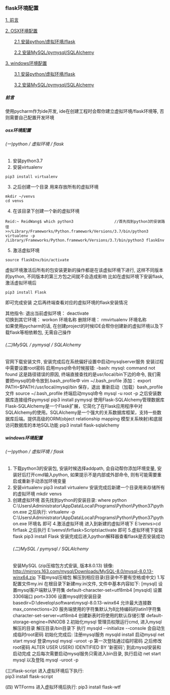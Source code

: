 <h3>flask环境配置</h3>

[1. 前言](#content1)

[2. OSX环境配置](#content2)

　　[2.1 安装python/虚拟环境/flask](#content21)
  
　　[2.2 安装MySQL/pymysql/SQLAlchemy](#content22)
  
[3. windows环境配置](#windows)

　　[3.1 安装python/虚拟环境/flask](#content31)
  
　　[3.2 安装MySQL/pymysql/SQLAlchemy](#content32)
  

<span id='content1'><h5>前言</h5></span>
使用pycharm作为ide开发, ide在创建工程时会帮你建立虚拟环境/flask环境等, 否则需要自己配置开发环境
<span id='content2'><h5>osx环境配置</h5></span>
<span id='content21'><h6>(一)python / 虚拟环境 / flask</h6></span>
1. 安装python3.7
2. 安装virtualenv
```
pip3 install virtualenv
```
3. 之后创建一个目录 用来存放所有的虚拟环境
```
mkdir ~/venvs
cd venvs
```
4. 在该目录下创建一个新的虚拟环境
```	
Reid:~ ReidWang$ which python3					//首先找到python3的安装路径
>>/Library/Frameworks/Python.framework/Versions/3.7/bin/python3
virtualenv -p  /Library/Frameworks/Python.framework/Versions/3.7/bin/python3 flaskEnv 
```
5. 激活虚拟环境
```
source flaskEnv/bin/activate
```
虚拟环境激活后所有的包安装更新的操作都是在该虚拟环境下进行, 这样不同版本的python, 不同版本的第三方包之间就不会造成影响
比如在虚拟环境下安装flask, 激活虚拟环境后
```
pip3 install Flask
```
即可完成安装
之后再终端查看对应的虚拟环境的flask安装情况

其他指令:
退出当前虚拟环境： deactivate  
切换到其它环境： workon 环境名称
删除环境： rmvirtualenv 环境名称  
如果使用pycharm的话, 在创建project的时候IDE会帮你创建新的虚拟环境以及下载flask等相依赖包, 无需自己操作

<span id='content22'><h6>(二)MySQL / pymysql / SQLAlchemy</h6></span>
官网下载安装文件, 安装完成后在系统偏好设置中启动mysqlserver服务
安装过程中需要设置root密码
启用mysql命令时候报错:
-bash: mysql: command not found
这是路径错误的原因, 终端直接查找的是usr/local/bin下边的命令, 我们需要把mysql的命令放到.bash_profile中
vim ~/.bash_profile
添加：
export PATH=$PATH:/usr/local/mysql/bin
保存，退出
重新启动（加载）bash_profile文件
source ~/.bash_profile
终端启动mysql命令
mysql -u root -p
之后安装数据库连接组件pymysql
pip3 install pymysql
使用Flask-SQLAlchemy管理数据库
Flask-SQLAlchemy是一个Flask扩展，它简化了在Flask应用程序中对SQLAlchemy的使用。SQLAlchemy是一个强大的关系数据库框架，支持一些数据库后端。提供高级的ORM(object relationship mapping 模型关系映射)和底层访问数据库的本地SQL功能
pip3 install flask-sqlalchemy

<span id='content3'><h5>windows环境配置</h5></span>
<span id='content31'><h6>(一)python / 虚拟环境 / flask</h6></span>
1. 下载python3的安装包, 安装时候选择addpath, 会自动帮你添加环境变量, 安装好后打开cmd输入python, 如果提示不是内部或外部命令, 则有可能需要重启或重新手动添加环境变量
2. 安装virtualenv  pip3 install virtualenv
安装完成后新建一个目录用来存储所有的虚拟环境 mkdir venvs 
3. 创建虚拟环境
首先找到python的安装目录: where python
C:\Users\Administrator\AppData\Local\Programs\Python\Python37\python.exe
之后执行:
virtualenv -p  C:\Users\Administrator\AppData\Local\Programs\Python\Python37\python.exe 环境名   即可
4.激活虚拟环境
进入到新建的虚拟环境下  E:\venvs>cd firflask
之后执行 E:\venvs\firflask>Scripts\activate  即可
5.虚拟环境下安装flask   pip3 install Flask
安装完成后进入python解释器查看flask是否安装成功
<span id='content32'><h6>(二)MySQL / pymysql / SQLAlchemy</h6></span>
安装MySQL  (zip压缩包方式安装, 版本8.0.13)
镜像: http://mirrors.163.com/mysql/Downloads/MySQL-8.0/mysql-8.0.13-winx64.zip
下载mysql压缩包 解压到相应目录(目录中不要有空格或中文)
1.写配置文件my.ini
在根目录下新建my.ini文件, 文件中基本内容如下:
[mysql]
设置mysql客户端默认字符集
default-character-set=utf8mb4
[mysqld]
设置3306端口
port=3306
设置mysql的安装目录
basedir=D:\\develop\\software\\mysql-8.0.13-winx64
允许最大连接数
max_connections=20
服务端使用的字符集默认为8比特编码的latin1字符集
character-set-server=utf8mb4
创建新表时将使用的默认存储引擎
default-storage-engine=INNODB
2.初始化mysql  管理员权限运行cmd, 进入mysql解压的目录
解压目录/bin目录下  执行  mysqld --initialize --console   会自动生成临时root密码
初始化完成后:
注册mysql服务    mysqld install
启动mysql    net start mysql
登录mysql    mysql -uroot -p  第一次登陆通过临时密码
之后修改root密码
ALTER USER USER() IDENTIFIED BY '新密码';
到此mysql安装和启动完成 之后每次需要启动mysql服务只需进入bin目录, 
执行启动    net start mysql    以及登陆    mysql -uroot -p 


(三)flask-script
进入虚拟环境后下执行:    
pip3 install flask-script

(四) WTForms
进入虚拟环境后执行:
pip3 install flask-wtf
